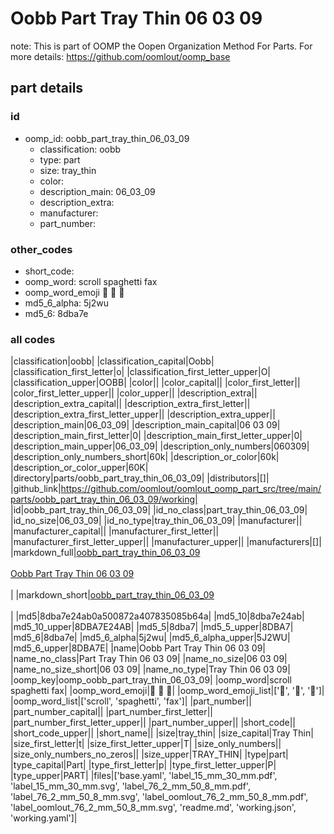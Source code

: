 # Oobb Part Tray Thin 06 03 09  

note: This is part of OOMP the Oopen Organization Method For Parts. For more details: https://github.com/oomlout/oomp_base

##  part details





### id
* oomp_id: oobb_part_tray_thin_06_03_09
  * classification: oobb
  * type: part
  * size: tray_thin
  * color: 
  * description_main: 06_03_09
  * description_extra: 
  * manufacturer: 
  * part_number: 

### other_codes
* short_code: 
* oomp_word: scroll spaghetti fax
* oomp_word_emoji :scroll: :spaghetti: :fax:
* md5_6_alpha: 5j2wu
* md5_6: 8dba7e

### all codes 
|classification|oobb|
|classification_capital|Oobb|
|classification_first_letter|o|
|classification_first_letter_upper|O|
|classification_upper|OOBB|
|color||
|color_capital||
|color_first_letter||
|color_first_letter_upper||
|color_upper||
|description_extra||
|description_extra_capital||
|description_extra_first_letter||
|description_extra_first_letter_upper||
|description_extra_upper||
|description_main|06_03_09|
|description_main_capital|06 03 09|
|description_main_first_letter|0|
|description_main_first_letter_upper|0|
|description_main_upper|06_03_09|
|description_only_numbers|060309|
|description_only_numbers_short|60k|
|description_or_color|60k|
|description_or_color_upper|60K|
|directory|parts/oobb_part_tray_thin_06_03_09|
|distributors|[]|
|github_link|https://github.com/oomlout/oomlout_oomp_part_src/tree/main/parts/oobb_part_tray_thin_06_03_09/working|
|id|oobb_part_tray_thin_06_03_09|
|id_no_class|part_tray_thin_06_03_09|
|id_no_size|06_03_09|
|id_no_type|tray_thin_06_03_09|
|manufacturer||
|manufacturer_capital||
|manufacturer_first_letter||
|manufacturer_first_letter_upper||
|manufacturer_upper||
|manufacturers|[]|
|markdown_full|[oobb_part_tray_thin_06_03_09](https://github.com/oomlout/oomlout_oomp_part_src/tree/main/parts/oobb_part_tray_thin_06_03_09/working)<br>[](https://github.com/oomlout/oomlout_oomp_part_src/tree/main/parts/oobb_part_tray_thin_06_03_09/working)<br>[Oobb Part Tray Thin 06 03 09](https://github.com/oomlout/oomlout_oomp_part_src/tree/main/parts/oobb_part_tray_thin_06_03_09/working)<br><br>|
|markdown_short|[oobb_part_tray_thin_06_03_09](https://github.com/oomlout/oomlout_oomp_part_src/tree/main/parts/oobb_part_tray_thin_06_03_09/working)<br><br>|
|md5|8dba7e24ab0a500872a407835085b64a|
|md5_10|8dba7e24ab|
|md5_10_upper|8DBA7E24AB|
|md5_5|8dba7|
|md5_5_upper|8DBA7|
|md5_6|8dba7e|
|md5_6_alpha|5j2wu|
|md5_6_alpha_upper|5J2WU|
|md5_6_upper|8DBA7E|
|name|Oobb Part Tray Thin 06 03 09|
|name_no_class|Part Tray Thin 06 03 09|
|name_no_size|06 03 09|
|name_no_size_short|06 03 09|
|name_no_type|Tray Thin 06 03 09|
|oomp_key|oomp_oobb_part_tray_thin_06_03_09|
|oomp_word|scroll spaghetti fax|
|oomp_word_emoji|:scroll: :spaghetti: :fax:|
|oomp_word_emoji_list|[':scroll:', ':spaghetti:', ':fax:']|
|oomp_word_list|['scroll', 'spaghetti', 'fax']|
|part_number||
|part_number_capital||
|part_number_first_letter||
|part_number_first_letter_upper||
|part_number_upper||
|short_code||
|short_code_upper||
|short_name||
|size|tray_thin|
|size_capital|Tray Thin|
|size_first_letter|t|
|size_first_letter_upper|T|
|size_only_numbers||
|size_only_numbers_no_zeros||
|size_upper|TRAY_THIN|
|type|part|
|type_capital|Part|
|type_first_letter|p|
|type_first_letter_upper|P|
|type_upper|PART|
|files|['base.yaml', 'label_15_mm_30_mm.pdf', 'label_15_mm_30_mm.svg', 'label_76_2_mm_50_8_mm.pdf', 'label_76_2_mm_50_8_mm.svg', 'label_oomlout_76_2_mm_50_8_mm.pdf', 'label_oomlout_76_2_mm_50_8_mm.svg', 'readme.md', 'working.json', 'working.yaml']|
